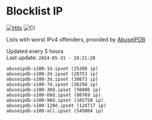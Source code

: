 # Blocklist IP

[![Hits](https://hits.seeyoufarm.com/api/count/incr/badge.svg?url=https%3A%2F%2Fgithub.com%2Fborestad%2Fblocklist-ip%2F&count_bg=%2379C83D&title_bg=%23555555&icon=&icon_color=%23E7E7E7&title=hits&edge_flat=false)](https://hits.seeyoufarm.com)  ![CI](https://img.shields.io/github/workflow/status/borestad/blocklist-ip/CI?style=flat-square)

Lists with worst IPv4 offenders, provided by [AbuseIPDB](https://www.abuseipdb.com/)

<!-- FOOTER-PLACEHOLDER -->
Updated every 5 hours<br>
Last update: `2024-05-31 - 10:21:28`
```
abuseipdb-s100-1d.ipset (25308 ip)
abuseipdb-s100-2d.ipset (28753 ip)
abuseipdb-s100-3d.ipset (30873 ip)
abuseipdb-s100-7d.ipset (36294 ip)
abuseipdb-s100-30d.ipset (56886 ip)
abuseipdb-s100-60d.ipset (80769 ip)
abuseipdb-s100-90d.ipset (102750 ip)
abuseipdb-s100-120d.ipset (124717 ip)
abuseipdb-s100-all.ipset (545004 ip)
```
